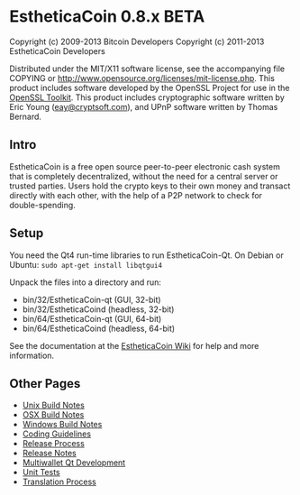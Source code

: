 EstheticaCoin 0.8.x BETA
====================

Copyright (c) 2009-2013 Bitcoin Developers
Copyright (c) 2011-2013 EstheticaCoin Developers

Distributed under the MIT/X11 software license, see the accompanying
file COPYING or http://www.opensource.org/licenses/mit-license.php.
This product includes software developed by the OpenSSL Project for use in the [OpenSSL Toolkit](http://www.openssl.org/). This product includes
cryptographic software written by Eric Young ([eay@cryptsoft.com](mailto:eay@cryptsoft.com)), and UPnP software written by Thomas Bernard.


Intro
---------------------
EstheticaCoin is a free open source peer-to-peer electronic cash system that is
completely decentralized, without the need for a central server or trusted
parties.  Users hold the crypto keys to their own money and transact directly
with each other, with the help of a P2P network to check for double-spending.


Setup
---------------------
You need the Qt4 run-time libraries to run EstheticaCoin-Qt. On Debian or Ubuntu:
	`sudo apt-get install libqtgui4`

Unpack the files into a directory and run:

- bin/32/EstheticaCoin-qt (GUI, 32-bit)
- bin/32/EstheticaCoind (headless, 32-bit)
- bin/64/EstheticaCoin-qt (GUI, 64-bit)
- bin/64/EstheticaCoind (headless, 64-bit)

See the documentation at the [EstheticaCoin Wiki](http://EstheticaCoin.info)
for help and more information.


Other Pages
---------------------
- [Unix Build Notes](build-unix.md)
- [OSX Build Notes](build-osx.md)
- [Windows Build Notes](build-msw.md)
- [Coding Guidelines](coding.md)
- [Release Process](release-process.md)
- [Release Notes](release-notes.md)
- [Multiwallet Qt Development](multiwallet-qt.md)
- [Unit Tests](unit-tests.md)
- [Translation Process](translation_process.md)
